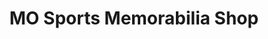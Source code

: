 ---
title: "MO Sports Memorabilia Shop"
url: /kansas-city/mo-sports-memorabilia-shop/
shop: sports
---